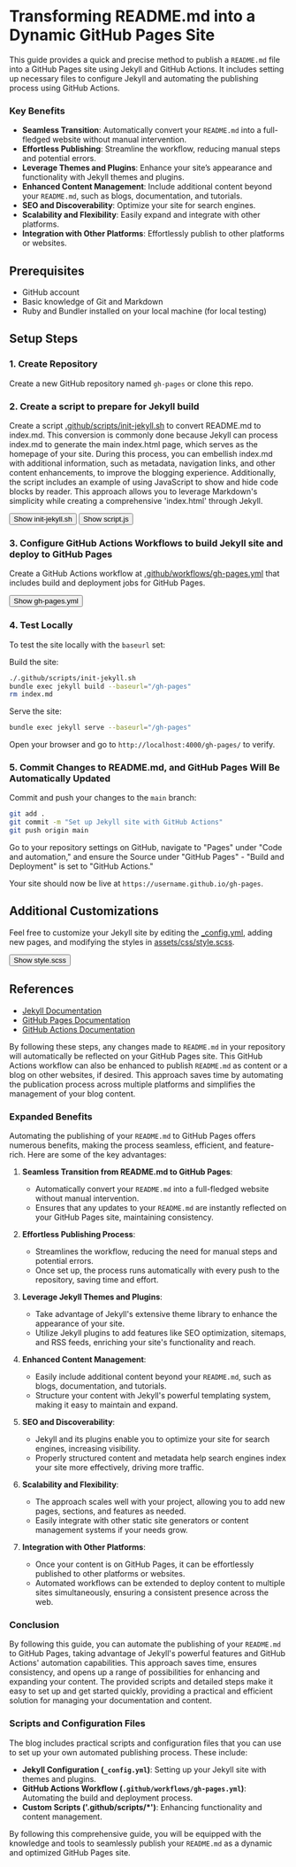 # Transforming README.md into a Dynamic GitHub Pages Site

This guide provides a quick and precise method to publish a `README.md` file into a GitHub Pages site using Jekyll and GitHub Actions. It includes setting up necessary files to configure Jekyll and automating the publishing process using GitHub Actions.

### Key Benefits

- **Seamless Transition**: Automatically convert your `README.md` into a full-fledged website without manual intervention.
- **Effortless Publishing**: Streamline the workflow, reducing manual steps and potential errors.
- **Leverage Themes and Plugins**: Enhance your site’s appearance and functionality with Jekyll themes and plugins.
- **Enhanced Content Management**: Include additional content beyond your `README.md`, such as blogs, documentation, and tutorials.
- **SEO and Discoverability**: Optimize your site for search engines.
- **Scalability and Flexibility**: Easily expand and integrate with other platforms.
- **Integration with Other Platforms**: Effortlessly publish to other platforms or websites.

## Prerequisites

- GitHub account
- Basic knowledge of Git and Markdown
- Ruby and Bundler installed on your local machine (for local testing)

## Setup Steps

### 1. Create Repository

Create a new GitHub repository named `gh-pages` or clone this repo.

### 2. Create a script to prepare for Jekyll build

Create a script [.github/scripts/init-jekyll.sh](https://github.com/kingting/gh-pages/blob/main/.github/scripts/init-jekyll.sh) to convert README.md to index.md. This conversion is commonly done because Jekyll can process index.md to generate the main index.html page, which serves as the homepage of your site. During this process, you can embellish index.md with additional information, such as metadata, navigation links, and other content enhancements, to improve the blogging experience. Additionally, the script includes an example of using JavaScript to show and hide code blocks by reader. This approach allows you to leverage Markdown's simplicity while creating a comprehensive 'index.html' through Jekyll. 

<span class="page-button-container">
  <button data-script-name="init-jekyll.sh" onclick="fetchAndDisplayScript('script-content-init-jekyll', 'https://raw.githubusercontent.com/kingting/gh-pages/main/.github/scripts/init-jekyll.sh', this)" class="page-button">Show init-jekyll.sh</button>
</span>
<div id="script-content-init-jekyll" style="display:none; white-space: pre-wrap;"></div>

<span class="page-button-container">
  <button data-script-name="script.js" onclick="fetchAndDisplayScript('script-content-script', 'https://raw.githubusercontent.com/kingting/gh-pages/main/.github/scripts/script.js', this)" class="page-button">Show script.js</button>
</span>
<div id="script-content-script" style="display:none; white-space: pre-wrap;"></div>

### 3. Configure GitHub Actions Workflows to build Jekyll site and deploy to GitHub Pages

Create a GitHub Actions workflow at [.github/workflows/gh-pages.yml](https://github.com/kingting/gh-pages/blob/main/.github/workflows/gh-pages.yml) that includes build and deployment jobs for GitHub Pages.

<span class="page-button-container">
  <button data-script-name="gh-pages.yml" onclick="fetchAndDisplayScript('script-content-gh-pages', 'https://raw.githubusercontent.com/kingting/gh-pages/main/.github/workflows/gh-pages.yml', this)" class="page-button">Show gh-pages.yml</button>
</span>
<div id="script-content-gh-pages" style="display:none; white-space: pre-wrap;"></div>

### 4. Test Locally

To test the site locally with the `baseurl` set:

Build the site:
```sh
./.github/scripts/init-jekyll.sh
bundle exec jekyll build --baseurl="/gh-pages"
rm index.md
```

Serve the site:
```sh
bundle exec jekyll serve --baseurl="/gh-pages"
```

Open your browser and go to `http://localhost:4000/gh-pages/` to verify.

### 5. Commit Changes to README.md, and GitHub Pages Will Be Automatically Updated

Commit and push your changes to the `main` branch:
```sh
git add .
git commit -m "Set up Jekyll site with GitHub Actions"
git push origin main
```

Go to your repository settings on GitHub, navigate to "Pages" under "Code and automation," and ensure the Source under "GitHub Pages" - "Build and Deployment" is set to "GitHub Actions."

Your site should now be live at `https://username.github.io/gh-pages`.

## Additional Customizations

Feel free to customize your Jekyll site by editing the [_config.yml](https://github.com/kingting/gh-pages/blob/main/_config.yml), adding new pages, and modifying the styles in [assets/css/style.scss](https://github.com/kingting/gh-pages/blob/main/assets/css/style.scss).

<span class="page-button-container">
  <button data-script-name="style.scss" onclick="fetchAndDisplayScript('script-content-style', 'https://raw.githubusercontent.com/kingting/gh-pages/main/assets/css/style.scss', this)" class="page-button">Show style.scss</button>
</span>
<div id="script-content-style" style="display:none; white-space: pre-wrap;"></div>

## References

- [Jekyll Documentation](https://jekyllrb.com/docs/)
- [GitHub Pages Documentation](https://docs.github.com/en/pages)
- [GitHub Actions Documentation](https://docs.github.com/en/actions)

By following these steps, any changes made to `README.md` in your repository will automatically be reflected on your GitHub Pages site. This GitHub Actions workflow can also be enhanced to publish `README.md` as content or a blog on other websites, if desired. This approach saves time by automating the publication process across multiple platforms and simplifies the management of your blog content.
### Expanded Benefits

Automating the publishing of your `README.md` to GitHub Pages offers numerous benefits, making the process seamless, efficient, and feature-rich. Here are some of the key advantages:

1. **Seamless Transition from README.md to GitHub Pages**:
   - Automatically convert your `README.md` into a full-fledged website without manual intervention.
   - Ensures that any updates to your `README.md` are instantly reflected on your GitHub Pages site, maintaining consistency.

2. **Effortless Publishing Process**:
   - Streamlines the workflow, reducing the need for manual steps and potential errors.
   - Once set up, the process runs automatically with every push to the repository, saving time and effort.

3. **Leverage Jekyll Themes and Plugins**:
   - Take advantage of Jekyll's extensive theme library to enhance the appearance of your site.
   - Utilize Jekyll plugins to add features like SEO optimization, sitemaps, and RSS feeds, enriching your site's functionality and reach.

4. **Enhanced Content Management**:
   - Easily include additional content beyond your `README.md`, such as blogs, documentation, and tutorials.
   - Structure your content with Jekyll's powerful templating system, making it easy to maintain and expand.

5. **SEO and Discoverability**:
   - Jekyll and its plugins enable you to optimize your site for search engines, increasing visibility.
   - Properly structured content and metadata help search engines index your site more effectively, driving more traffic.

6. **Scalability and Flexibility**:
   - The approach scales well with your project, allowing you to add new pages, sections, and features as needed.
   - Easily integrate with other static site generators or content management systems if your needs grow.

7. **Integration with Other Platforms**:
   - Once your content is on GitHub Pages, it can be effortlessly published to other platforms or websites.
   - Automated workflows can be extended to deploy content to multiple sites simultaneously, ensuring a consistent presence across the web.

### Conclusion

By following this guide, you can automate the publishing of your `README.md` to GitHub Pages, taking advantage of Jekyll's powerful features and GitHub Actions' automation capabilities. This approach saves time, ensures consistency, and opens up a range of possibilities for enhancing and expanding your content. The provided scripts and detailed steps make it easy to set up and get started quickly, providing a practical and efficient solution for managing your documentation and content.

### Scripts and Configuration Files

The blog includes practical scripts and configuration files that you can use to set up your own automated publishing process. These include:

- **Jekyll Configuration (`_config.yml`)**: Setting up your Jekyll site with themes and plugins.
- **GitHub Actions Workflow (`.github/workflows/gh-pages.yml`)**: Automating the build and deployment process.
- **Custom Scripts ('.github/scripts/*')**: Enhancing functionality and content management.

By following this comprehensive guide, you will be equipped with the knowledge and tools to seamlessly publish your `README.md` as a dynamic and optimized GitHub Pages site.

